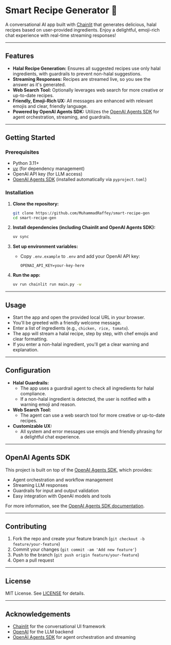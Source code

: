# Smart Recipe Generator 🍳

A conversational AI app built with [Chainlit](https://www.chainlit.io/) that generates delicious, halal recipes based on user-provided ingredients. Enjoy a delightful, emoji-rich chat experience with real-time streaming responses!

---

## Features

- **Halal Recipe Generation:** Ensures all suggested recipes use only halal ingredients, with guardrails to prevent non-halal suggestions.
- **Streaming Responses:** Recipes are streamed live, so you see the answer as it's generated.
- **Web Search Tool:** Optionally leverages web search for more creative or up-to-date recipes.
- **Friendly, Emoji-Rich UX:** All messages are enhanced with relevant emojis and clear, friendly language.
- **Powered by OpenAI Agents SDK:** Utilizes the [OpenAI Agents SDK](https://github.com/openai/openai-agents) for agent orchestration, streaming, and guardrails.

---

## Getting Started

### Prerequisites

- Python 3.11+
- [uv](https://github.com/astral-sh/uv) (for dependency management)
- OpenAI API key (for LLM access)
- [OpenAI Agents SDK](https://github.com/openai/openai-agents) (installed automatically via `pyproject.toml`)

### Installation

1. **Clone the repository:**

   ```sh
   git clone https://github.com/MuhammadRaffey/smart-recipe-gen
   cd smart-recipe-gen
   ```

2. **Install dependencies (including Chainlit and OpenAI Agents SDK):**

   ```sh
   uv sync
   ```

3. **Set up environment variables:**

   - Copy `.env.example` to `.env` and add your OpenAI API key:
     ```env
     OPENAI_API_KEY=your-key-here
     ```

4. **Run the app:**
   ```sh
   uv run chainlit run main.py -w
   ```

---

## Usage

- Start the app and open the provided local URL in your browser.
- You'll be greeted with a friendly welcome message.
- Enter a list of ingredients (e.g., `chicken, rice, tomato`).
- The app will stream a halal recipe, step by step, with chef emojis and clear formatting.
- If you enter a non-halal ingredient, you'll get a clear warning and explanation.

---

## Configuration

- **Halal Guardrails:**
  - The app uses a guardrail agent to check all ingredients for halal compliance.
  - If a non-halal ingredient is detected, the user is notified with a warning emoji and reason.
- **Web Search Tool:**
  - The agent can use a web search tool for more creative or up-to-date recipes.
- **Customizable UX:**
  - All system and error messages use emojis and friendly phrasing for a delightful chat experience.

---

## OpenAI Agents SDK

This project is built on top of the [OpenAI Agents SDK](https://github.com/openai/openai-agents), which provides:

- Agent orchestration and workflow management
- Streaming LLM responses
- Guardrails for input and output validation
- Easy integration with OpenAI models and tools

For more information, see the [OpenAI Agents SDK documentation](https://github.com/openai/openai-agents).

---

## Contributing

1. Fork the repo and create your feature branch (`git checkout -b feature/your-feature`)
2. Commit your changes (`git commit -am 'Add new feature'`)
3. Push to the branch (`git push origin feature/your-feature`)
4. Open a pull request

---

## License

MIT License. See [LICENSE](LICENSE) for details.

---

## Acknowledgements

- [Chainlit](https://www.chainlit.io/) for the conversational UI framework
- [OpenAI](https://openai.com/) for the LLM backend
- [OpenAI Agents SDK](https://github.com/openai/openai-agents) for agent orchestration and streaming
